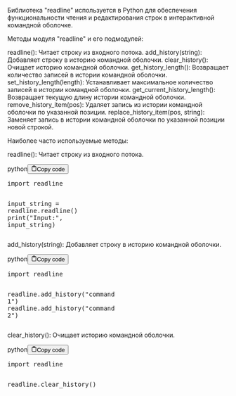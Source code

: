 <p>Библиотека "readline" используется в Python для обеспечения функциональности чтения и редактирования строк в интерактивной командной оболочке.</p>
<p>Методы модуля "readline" и его подмодулей:</p>
<p>readline(): Читает строку из входного потока.
add_history(string): Добавляет строку в историю командной оболочки.
clear_history(): Очищает историю командной оболочки.
get_history_length(): Возвращает количество записей в истории командной оболочки.
set_history_length(length): Устанавливает максимальное количество записей в истории командной оболочки.
get_current_history_length(): Возвращает текущую длину истории командной оболочки.
remove_history_item(pos): Удаляет запись из истории командной оболочки по указанной позиции.
replace_history_item(pos, string): Заменяет запись в истории командной оболочки по указанной позиции новой строкой.</p>
<p>Наиболее часто используемые методы:</p>
<p>readline(): Читает строку из входного потока.</p>
<div class="code-element"><div class="lang-line"><text>python</text><button class="copy-button" id="code3197e95a3a21ddb5b1cf05c44f4f6fa0b" onclick="copyCode(code3197e95a3a21ddb5b1cf05c44f4f6fa0, code3197e95a3a21ddb5b1cf05c44f4f6fa0b)"><svg stroke="currentColor" fill="none" stroke-width="2" viewBox="0 0 24 24" stroke-linecap="round" stroke-linejoin="round" class="h-4 w-4" height="1em" width="1em" xmlns="http://www.w3.org/2000/svg"><path d="M16 4h2a2 2 0 0 1 2 2v14a2 2 0 0 1-2 2H6a2 2 0 0 1-2-2V6a2 2 0 0 1 2-2h2"></path><rect x="8" y="2" width="8" height="4" rx="1" ry="1"></rect></svg><text>Copy code</text></button></div><div class="code" id="code3197e95a3a21ddb5b1cf05c44f4f6fa0"><div class="highlight"><pre><span></span><span class="kn">import</span> <span class="nn">readline</span>

<span class="n">input_string</span> <span class="o">=</span> <span class="n">readline</span><span class="o">.</span><span class="n">readline</span><span class="p">()</span>
<span class="nb">print</span><span class="p">(</span><span class="s2">&quot;Input:&quot;</span><span class="p">,</span> <span class="n">input_string</span><span class="p">)</span>
</pre></div></div></div>

<p>add_history(string): Добавляет строку в историю командной оболочки.</p>
<div class="code-element"><div class="lang-line"><text>python</text><button class="copy-button" id="code308d1adf40bc225bc7f28e1334625e97b" onclick="copyCode(code308d1adf40bc225bc7f28e1334625e97, code308d1adf40bc225bc7f28e1334625e97b)"><svg stroke="currentColor" fill="none" stroke-width="2" viewBox="0 0 24 24" stroke-linecap="round" stroke-linejoin="round" class="h-4 w-4" height="1em" width="1em" xmlns="http://www.w3.org/2000/svg"><path d="M16 4h2a2 2 0 0 1 2 2v14a2 2 0 0 1-2 2H6a2 2 0 0 1-2-2V6a2 2 0 0 1 2-2h2"></path><rect x="8" y="2" width="8" height="4" rx="1" ry="1"></rect></svg><text>Copy code</text></button></div><div class="code" id="code308d1adf40bc225bc7f28e1334625e97"><div class="highlight"><pre><span></span><span class="kn">import</span> <span class="nn">readline</span>

<span class="n">readline</span><span class="o">.</span><span class="n">add_history</span><span class="p">(</span><span class="s2">&quot;command 1&quot;</span><span class="p">)</span>
<span class="n">readline</span><span class="o">.</span><span class="n">add_history</span><span class="p">(</span><span class="s2">&quot;command 2&quot;</span><span class="p">)</span>
</pre></div></div></div>

<p>clear_history(): Очищает историю командной оболочки.</p>
<div class="code-element"><div class="lang-line"><text>python</text><button class="copy-button" id="code6803509b841da6a099416fbd12549ce1b" onclick="copyCode(code6803509b841da6a099416fbd12549ce1, code6803509b841da6a099416fbd12549ce1b)"><svg stroke="currentColor" fill="none" stroke-width="2" viewBox="0 0 24 24" stroke-linecap="round" stroke-linejoin="round" class="h-4 w-4" height="1em" width="1em" xmlns="http://www.w3.org/2000/svg"><path d="M16 4h2a2 2 0 0 1 2 2v14a2 2 0 0 1-2 2H6a2 2 0 0 1-2-2V6a2 2 0 0 1 2-2h2"></path><rect x="8" y="2" width="8" height="4" rx="1" ry="1"></rect></svg><text>Copy code</text></button></div><div class="code" id="code6803509b841da6a099416fbd12549ce1"><div class="highlight"><pre><span></span><span class="kn">import</span> <span class="nn">readline</span>

<span class="n">readline</span><span class="o">.</span><span class="n">clear_history</span><span class="p">()</span>
</pre></div></div></div>